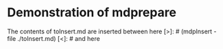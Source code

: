 # Demonstration of mdprepare
The contents of  toInsert.md are inserted between here
[>]: # (mdpInsert -file ./toInsert.md)
[<]: #
and here